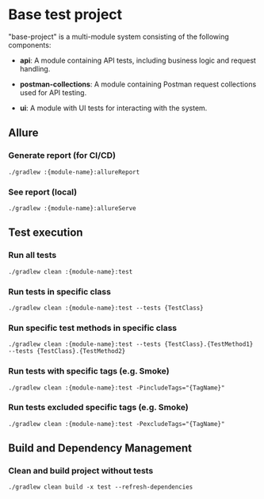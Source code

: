 # Base test project

"base-project" is a multi-module system consisting of the following components:

- **api**: A module containing API tests, including business logic and request handling.

- **postman-collections**: A module containing Postman request collections used for API testing.

- **ui**: A module with UI tests for interacting with the system.

## Allure
### Generate report (for CI/CD)
```shell
./gradlew :{module-name}:allureReport
```
### See report (local)
```shell
./gradlew :{module-name}:allureServe
```

## Test execution
### Run all tests
```shell
./gradlew clean :{module-name}:test
```

### Run tests in specific class
```shell
./gradlew clean :{module-name}:test --tests {TestClass}
```

### Run specific test methods in specific class
```shell
./gradlew clean :{module-name}:test --tests {TestClass}.{TestMethod1} --tests {TestClass}.{TestMethod2}
```

### Run tests with specific tags (e.g. Smoke)
```shell
./gradlew clean :{module-name}:test -PincludeTags="{TagName}"
```

### Run tests excluded specific tags (e.g. Smoke)
```shell
./gradlew clean :{module-name}:test -PexcludeTags="{TagName}"
```

## Build and Dependency Management
### Clean and build project without tests
```shell
./gradlew clean build -x test --refresh-dependencies
```
